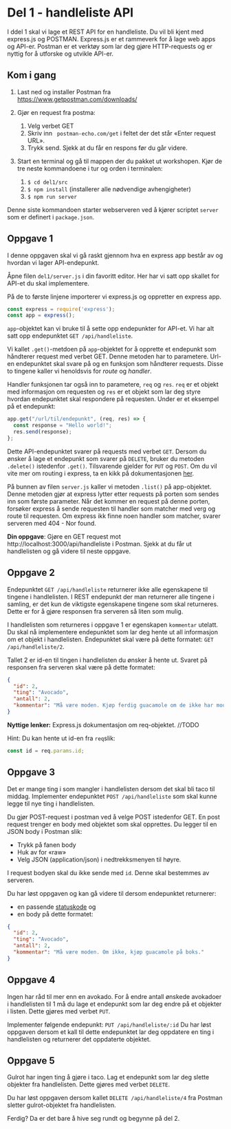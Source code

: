 # Del 1 - handleliste API
I ddel 1 skal vi lage et REST API for en handleliste. Du vil bli kjent med express.js og POSTMAN. Express.js er et rammeverk for å lage web apps og API-er. Postman er et verktøy som lar deg gjøre HTTP-requests og er nyttig for å utforske og utvikle API-er.

## Kom i gang
1.	Last ned og installer Postman fra https://www.getpostman.com/downloads/ 
2.	Gjør en request fra postma:
    1. Velg verbet GET
    2. Skriv inn ` postman-echo.com/get` i feltet der det står «Enter request URL».
    3. Trykk send. Sjekk at du får en respons før du går videre.
 
3.	Start en terminal og gå til mappen der du pakket ut workshopen. Kjør de tre neste kommandoene i tur og orden i terminalen:
    1.	`$ cd del1/src`
    2.	`$ npm install` (installerer alle nødvendige avhengigheter)
    3.	`$ npm run server` 

Denne siste kommandoen starter webserveren ved å kjører scriptet `server` som er definert i `package.json`.

## Oppgave 1
I denne oppgaven skal vi gå raskt gjennom hva en express app består av og hvordan vi lager API-endepunkt.

Åpne filen `del1/server.js` i din favoritt editor. Her har vi satt opp skallet for API-et du skal implementere.

På de to første linjene importerer vi express.js og oppretter en express app.
```js
const express = require('express');
const app = express();
```

`app`-objektet kan vi bruke til å sette opp endepunkter for API-et. Vi har alt satt opp endepunktet `GET /api/handleliste`.

Vi kallet `.get()`-metdoen på `app`-objektet for å opprette et endepunkt som håndterer request med verbet GET. Denne metoden har to parametere. Url-en endepunktet skal svare på og en funksjon som håndterer requests. Disse to tingene kaller vi henoldsvis for _route_ og _handler_. 

Handler funksjonen tar også inn to parametere, `req` og `res`. `req` er et objekt med informasjon om requesten og `res` er et objekt som lar deg styre hvordan endepunktet skal respondere på requesten. Under er et eksempel på et endepunkt:
```js
app.get("/url/til/endepunkt", (req, res) => {
  const response = "Hello world!";
  res.send(response);
};
```

Dette API-endepunktet svarer på requests med verbet `GET`. Dersom du ønsker å lage et endepunkt som svarer på `DELETE`, bruker du metoden `.delete()` istedenfor `.get()`. Tilsvarende gjelder for `PUT` og `POST`. Om du vil vite mer om routing i express, ta en kikk på dokumentasjonen [her](https://expressjs.com/en/starter/basic-routing.html).


På bunnen av filen `server.js` kaller vi metoden `.list()` på app-objektet. Denne metoden gjør at express lytter etter requests på porten som sendes inn som første parameter. Når det kommer en request på denne porten, forsøker express å sende requesten til handler som matcher med verg og route til requesten. Om express ikk finne noen handler som matcher, svarer serveren med 404 - Nor found.

**Din oppgave**: 
Gjøre en GET request mot http://localhost:3000/api/handleliste i Postman. Sjekk at du får ut handlelisten og gå videre til neste oppgave.

## Oppgave 2
Endepunktet `GET /api/handleliste` returnerer ikke alle egenskapene til tingene i handlelisten. I REST endepunkt der man returnerer alle tingene i samling, er det kun de viktigste egenskapene tingene som skal returneres. Dette er for å gjøre responsen fra serveren så liten som mulig. 

I handlelisten som returneres i oppgave 1 er egenskapen `kommentar` utelatt. Du skal nå implementere endepunktet som lar deg hente ut all informasjon om et objekt i handlelisten.
Endepunktet skal være på dette formatet: ```GET /api/handleliste/2```.

Tallet 2 er id-en til tingen i handlelisten du ønsker å hente ut. Svaret på responsen fra serveren skal være på dette formatet:
```json
{
  "id": 2,
  "ting": "Avocado",
  "antall": 2,
  "kommentar": "Må være moden. Kjøp ferdig guacamole om de ikke har modne avocadoer."
}
```

**Nyttige lenker:**
Express.js dokumentasjon om req-objektet. //TODO

Hint: Du kan hente ut id-en fra `req`slik:
```js
const id = req.params.id;
```

## Oppgave 3
Det er mange ting i som mangler i handlelisten dersom det skal bli taco til middag. Implementer endepunktet `POST /api/handleliste` som skal kunne legge til nye ting i handlelisten.

Du gjør POST-request i postman ved å velge POST  istedenfor GET. En post request trenger en body med objektet som skal opprettes. Du legger til en JSON body i Postman slik:
-	Trykk på fanen body
-	Huk av for «raw» 
-	Velg JSON (application/json) i nedtrekksmenyen til høyre. 

I request bodyen skal du ikke sende med `id`. Denne skal bestemmes av serveren. 

Du har løst oppgaven og kan gå videre til dersom endepunktet returnerer:
-	en passende [statuskode](https://restfulapi.net/http-status-codes/) og
-	en body på dette formatet:
```json
{
  "id": 2,
  "ting": "Avocado",
  "antall": 2,
  "kommentar": "Må være moden. Om ikke, kjøp guacamole på boks."
}
```

## Oppgave 4
Ingen har råd til mer enn en avokado. For å endre antall ønskede avokadoer i handlelisten til 1 må du lage et endepunkt som lar deg endre på et objekter i listen. Dette gjøres med verbet `PUT`.

Implementer følgende endepunkt:
```PUT /api/handleliste/:id```
Du har løst oppgaven dersom et kall til dette endepunktet lar deg oppdatere en ting i handlelisten og returnerer det oppdaterte objektet.

## Oppgave 5
Gulrot har ingen ting å gjøre i taco. Lag et endepunkt som lar deg slette objekter fra handlelisten. Dette gjøres med verbet `DELETE`. 

Du har løst oppgaven dersom kallet `DELETE /api/handleliste/4` fra Postman sletter gulrot-objektet fra handlelisten. 

Ferdig? Da er det bare å hive seg rundt og begynne på del 2.
